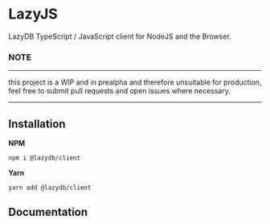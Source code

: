 # LazyJS

LazyDB TypeScript / JavaScript client for NodeJS and the Browser.

### NOTE
---

this project is a WIP and in prealpha and therefore unsuitable for production, feel free to submit pull requests and open issues where necessary.

---

## Installation

**NPM**
```
npm i @lazydb/client
```

**Yarn**
```
yarn add @lazydb/client
```

## Documentation

